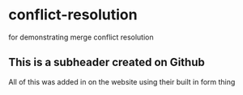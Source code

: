 # conflict-resolution
for demonstrating merge conflict resolution
## This is a subheader created on Github
All of this was added in on the website using their built in form thing
